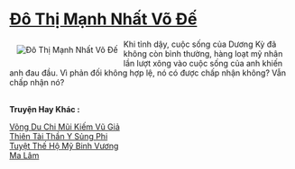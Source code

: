 <a href="https://truyenwiki.net/do-thi-manh-nhat-vo-de.35072/" title="Đô Thị Mạnh Nhất Võ Đế"><h1>Đô Thị Mạnh Nhất Võ Đế</h1></a><div style="display:table"><img align="right" style="float: left; padding: 10px;" src="https://truyenwiki.net/a/img/str/src/35072.jpg" alt="Đô Thị Mạnh Nhất Võ Đế">Khi tỉnh dậy, cuộc sống của Dương Kỳ đã không còn bình thường, hàng loạt mỹ nhân lần lượt xông vào cuộc sống của anh khiến anh đau đầu. Vì phản đối không hợp lệ, nó có được chấp nhận không? Vẫn chấp nhận nó?</div><p><br><b>Truyện Hay Khác :</b></p><a href="https://truyenwiki.net/vong-du-chi-mui-kiem-vu-gia.35719/" alt="Võng Du Chi Mũi Kiếm Vũ Giả">Võng Du Chi Mũi Kiếm Vũ Giả</a><br/><a href="https://github.com/nownovels/wikidich/tree/master/truyenhay/35455" alt="Thiên Tài Thần Y Sủng Phi">Thiên Tài Thần Y Sủng Phi</a><br/><a href="https://github.com/nownovels/wikidich/tree/master/truyenhay/36631" alt="Tuyệt Thế Hộ Mỹ Binh Vương">Tuyệt Thế Hộ Mỹ Binh Vương</a><br/><a href="https://github.com/nownovels/wikidich/tree/master/truyenhay/35573" alt="Ma Lâm">Ma Lâm</a><br/>